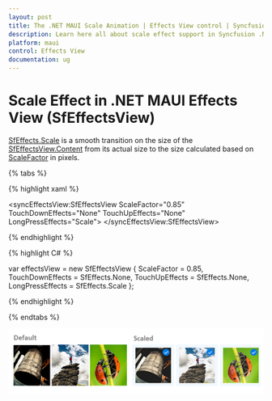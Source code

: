 ```yaml
---
layout: post
title: The .NET MAUI Scale Animation | Effects View control | Syncfusion
description: Learn here all about scale effect support in Syncfusion .NET MAUI Effects View (SfEffectsView) control and more.
platform: maui
control: Effects View
documentation: ug
---
```


# Scale Effect in .NET MAUI Effects View (SfEffectsView)

[SfEffects.Scale](https://help.syncfusion.com/cr/maui/Syncfusion.Maui.Core.SfEffects.html#Syncfusion_Maui_Core_SfEffects_Scale) is a smooth transition on the size of the [SfEffectsView.Content](https://help.syncfusion.com/cr/maui/Syncfusion.Maui.Core.SfEffectsView.html#Syncfusion_Maui_Core_SfEffectsView_Content) from its actual size to the size calculated based on [ScaleFactor](https://help.syncfusion.com/cr/maui/Syncfusion.Maui.Core.SfEffectsView.html#Syncfusion_Maui_Core_SfEffectsView_ScaleFactor) in pixels.

{% tabs %} 

{% highlight xaml %} 

<syncEffectsView:SfEffectsView
    ScaleFactor="0.85"
    TouchDownEffects="None"
    TouchUpEffects="None"
    LongPressEffects="Scale">
</syncEffectsView:SfEffectsView>

{% endhighlight %}

{% highlight C# %} 

var effectsView = new SfEffectsView
{
    ScaleFactor = 0.85,
    TouchDownEffects = SfEffects.None,
    TouchUpEffects = SfEffects.None,
    LongPressEffects = SfEffects.Scale
};

{% endhighlight %}

{% endtabs %}

![.NET MAUI scale animation](Effects_images/net_maui_scale_animation.png)